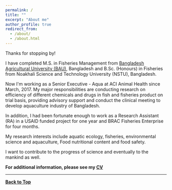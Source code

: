 ```yaml
---
permalink: /
title: ""
excerpt: "About me"
author_profile: true
redirect_from: 
  - /about/
  - /about.html
---
```


Thanks for stopping by!

I have completed M.S. in Fisheries Management from [Bangladesh Agricultural University (BAU)](https://www.bau.edu.bd/), Bangladesh and B.Sc. (Honours) in Fisheries from Noakhali Science and Technology University (NSTU), Bangladesh.

Now I'm working as a Senior Executive - Aqua at ACI Animal Health since March, 2017. My major responsibilities are conducting research on efficiency of different chemicals and drugs in fish and fisheries product on trial basis, providing advisory support and conduct the clinical meeting to develop aquaculture industry of Bangladesh.

In addition, I had been fortunate enough to work as a Research Assistant (RA) in a USAID funded project for one year and BRAC Fisheries Enterprise for four months.

My research interests include aquatic ecology, fisheries, environmental science and aquaculture, Food nutritional content and food safety.

I want to contribute to the progress of science and eventually to the mankind as well.



**For additional information, please see my [CV](https://imrul-pinak.github.io/cv/)**





----------------------------------------

[**Back to Top**](#)

<!--
<script type='text/javascript' id='clustrmaps' src='//cdn.clustrmaps.com/map_v2.js?cl=ffffff&w=320&t=m&d=ipF0iF0Q-RsFHP1VWejYRbFjf-eSQyozfam19f0UfGo'></script>
-->


